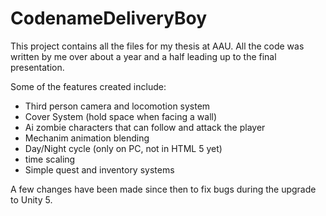 CodenameDeliveryBoy
===================
This project contains all the files for my thesis at AAU.  All the code was written by me over about a year and a half leading up to the final presentation.  

Some of the features created include: 
- Third person camera and locomotion system
- Cover System (hold space when facing a wall)
- Ai zombie characters that can follow and attack the player
- Mechanim animation blending
- Day/Night cycle (only on PC, not in HTML 5 yet)
- time scaling
- Simple quest and inventory systems

A few changes have been made since then to fix bugs during the upgrade to Unity 5. 
